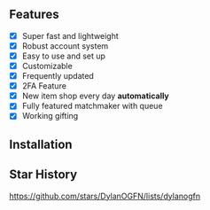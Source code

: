 ## Features

- [x] Super fast and lightweight
- [x] Robust account system
- [x] Easy to use and set up
- [x] Customizable
- [x] Frequently updated
- [x] 2FA Feature
- [x] New item shop every day **automatically**
- [x] Fully featured matchmaker with queue
- [x] Working gifting

## Installation



## Star History
https://github.com/stars/DylanOGFN/lists/dylanogfn
